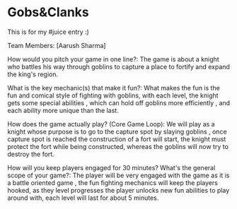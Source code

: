 # Gobs&Clanks
 This is for my #juice entry :)

Team Members: [Aarush Sharma]

How would you pitch your game in one line?: The game is about a knight who battles his way through goblins to capture a place to fortify and expand the king's region.

What is the key mechanic(s) that make it fun?: What makes the fun is the fun and comical style of fighting with goblins, with each level, the knight gets some special abilities , which can hold off goblins more efficiently , and each ability more unique than the last.

How does the game actually play? (Core Game Loop): We will play as a knight whose purpose is to go to the capture spot by slaying goblins , once capture spot is reached the construction of a fort will start, the knight must protect the fort while being constructed, whereas the goblins will now try to destroy the fort.

How will you keep players engaged for 30 minutes? What's the general scope of your game?: The player will be very engaged with the game as it is a battle oriented game , the fun fighting mechanics will keep the players hooked, as they level progresses the player unlocks new fun abilities to play around with, each level will last for about 5 minutes.
